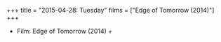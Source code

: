 +++
title = "2015-04-28: Tuesday"
films = ["Edge of Tomorrow (2014)"]
+++


* Film: Edge of Tomorrow (2014) +
